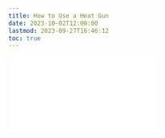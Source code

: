 ```yaml
---
title: How to Use a Heat Gun
date: 2023-10-02T12:00:00
lastmod: 2023-09-27T16:46:12
toc: true
---
```


![Link to included file contents](../../../../tools/how-to-use-a-heat-gun.md)
